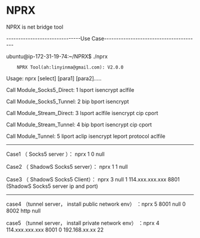# NPRX
NPRX is net bridge tool

-------------------------------Use Case----------------------------------------

ubuntu@ip-172-31-19-74:~/NPRX$ ./nprx

        NPRX Tool(ah:linyinma@gmail.com): V2.0.0

Usage: nprx [select] [para1] [para2].....

Call Module_Socks5_Direct:  1 lsport isencrypt aclfile

Call Module_Socks5_Tunnel:  2 bip bport isencrypt

Call Module_Stream_Direct:  3 lsport aclfile isencrypt cip cport

Call Module_Stream_Tunnel:  4 bip bport isencrypt cip cport

Call Module_Tunnel:  5 liport aclip isencrypt leport protocol aclfile


---------------------------------------------------------------------------------
Case1 （ Socks5 server ）：  nprx 1 0 null 

Case2 （ ShadowS Socks5 server）：  nprx 1 1 null

Case3 （ ShadowS Socks5 Client）：  nprx 3 null 1 114.xxx.xxx.xxx  8801  (ShadowS Socks5 server ip and port)

----------------------------------------------------------------------------------------
case4 （tunnel server， install public network env） ：nprx 5 8001 null 0 8002 http null

case5 （tunnel server， install private network env） ：nprx 4 114.xxx.xxx.xxx  8001 0  192.168.xx.xx 22

